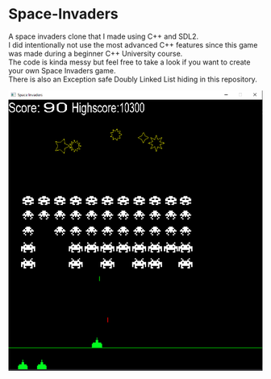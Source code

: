 # Space-Invaders

A space invaders clone that I made using C++ and SDL2.\
I did intentionally not use the most advanced C++ features since this game was made during a beginner C++ University course. \
The code is kinda messy but feel free to take a look if you want to create your own Space Invaders game. \
There is also an Exception safe Doubly Linked List hiding in this repository. 

[![](Resources/SpaceInvaders.PNG?raw=true)](#)
